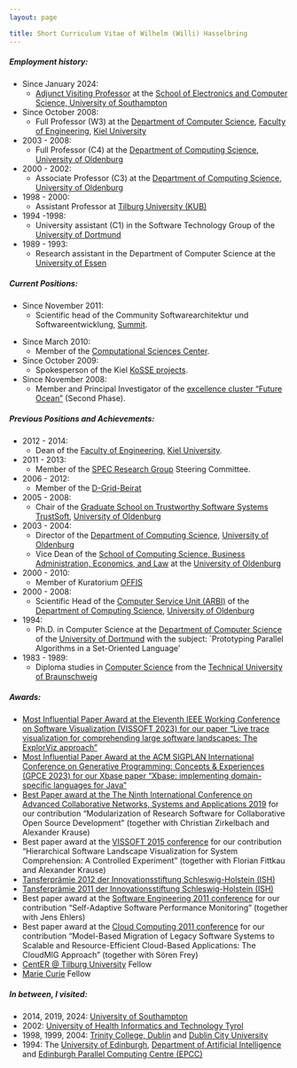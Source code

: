 ```yaml
---
layout: page

title: Short Curriculum Vitae of Wilhelm (Willi) Hasselbring
---
```


##### Employment history:

<ul>
  <li>Since January 2024:
    <ul>
      <li><a href="https://www.southampton.ac.uk/people/professor-wilhelm-hasselbring">Adjunct Visiting Professor</a> at the <a href="https://www.southampton.ac.uk/about/faculties-schools-departments/school-of-electronics-and-computer-science">School of Electronics and Computer Science, University of Southampton</a></li>
    </ul>
  </li>
  <li>Since October 2008:
    <ul>
      <li>Full Professor (W3) at the <a href="http://www.inf.uni-kiel.de/">Department of Computer Science</a>, <a href="http://www.tf.uni-kiel.de/">Faculty of Engineering</a>, <a href="http://www.uni-kiel.de/">Kiel University</a></li>
    </ul>
  </li>
  <li>2003 - 2008:
    <ul>
      <li>Full Professor (C4) at the <a href="https://uol.de/informatik/">Department of Computing Science</a>, <a href="https://uol.de/">University of Oldenburg</a></li>
    </ul>
  </li>
  <li>2000 - 2002:
    <ul>
      <li>Associate Professor (C3) at the <a href="https://uol.de/informatik/">Department of Computing Science</a>, <a href="https://uol.de/">University of Oldenburg</a></li>
    </ul>
  </li>
  <li>1998 - 2000:
    <ul>
      <li>Assistant Professor at <a href="https://www.tilburguniversity.edu/">Tilburg University (KUB)</a></li>
    </ul>
  </li>
  <li>1994 -1998:
    <ul>
      <li>University assistant (C1) in the Software Technology Group of the <a href="https://www.tu-dortmund.de/">University of Dortmund</a></li>
    </ul>
  </li>
  <li>1989 - 1993:
    <ul>
      <li>Research assistant in the Department of Computer Science at the <a href="https://www.uni-due.de/">University of Essen</a></li>
    </ul>
  </li>
</ul>

##### Current Positions:

<ul>
  <li>Since November 2011:
    <ul>
      <li>Scientific head of the Community Softwarearchitektur und Softwareentwicklung, <a href="https://summit-community.de/veranstaltung/softwarearchitektur-softwareentwicklung/">Summit</a>.</li>
    </ul>
  </li>
</ul>

<ul>
  <li>Since March 2010:
    <ul>
      <li>Member of the <a href="https://www.csc.uni-kiel.de/">Computational Sciences Center</a>.</li>
    </ul>
  </li>
  <li>Since October 2009:
    <ul>
      <li>Spokesperson of the Kiel <a href="https://kosse-sh.de/">KoSSE projects</a>.</li>
    </ul>
  </li>
  <li>Since November 2008:
    <ul>
      <li>Member and Principal Investigator of the <a href="http://www.ozean-der-zukunft.de/">excellence cluster “Future Ocean”</a> (Second Phase).</li>
    </ul>
  </li>
</ul>

##### Previous Positions and Achievements:

<ul>
  <li>2012 - 2014:
    <ul>
      <li>Dean of the <a href="http://www.tf.uni-kiel.de/">Faculty of Engineering</a>, <a href="http://www.uni-kiel.de/">Kiel University</a>.</li>
    </ul>
  </li>
  <li>2011 - 2013:
    <ul>
      <li>Member of the <a href="http://research.spec.org/">SPEC Research Group</a> Steering Committee.</li>
    </ul>
  </li>
  <li>2006 - 2012:
    <ul>
      <li>Member of the <a href="https://en.wikipedia.org/wiki/D-Grid">D-Grid-Beirat</a></li>
    </ul>
  </li>
  <li>2005 - 2008:
    <ul>
      <li>Chair of the <a href="http://trustsoft.uni-oldenburg.de/">Graduate School on Trustworthy Software Systems TrustSoft</a>, <a href="http://www.uni-oldenburg.de/">University of Oldenburg</a></li>
    </ul>
  </li>
  <li>2003 - 2004:
    <ul>
      <li>Director of the <a href="http://www.informatik.uni-oldenburg.de/">Department of Computing Science</a>, <a href="http://www.uni-oldenburg.de/">University of Oldenburg</a></li>
      <li>Vice Dean of the <a href="http://www.uni-oldenburg.de/fk2">School of Computing Science, Business Administration, Economics, and Law</a> at the <a href="http://www.uni-oldenburg.de/">University of Oldenburg</a></li>
    </ul>
  </li>
  <li>2000 - 2010:
    <ul>
      <li>Member of Kuratorium <a href="http://www.offis.de/">OFFIS</a></li>
    </ul>
  </li>
  <li>2000 - 2008:
    <ul>
      <li>Scientific Head of the <a href="https://uol.de/informatik/department/arbi">Computer Service Unit (ARBI)</a> of the <a href="https://uol.de/informatik">Department of Computing Science</a>, <a href="https://uol.de">University of Oldenburg</a></li>
    </ul>
  </li>
  <li>1994:
    <ul>
      <li>Ph.D. in Computer Science at the <a href="http://www.informatik.uni-dortmund.de/">Department of Computer Science</a> of the <a href="http://www.uni-dortmund.de/">University of Dortmund</a> with the subject: `Prototyping Parallel Algorithms in a Set-Oriented Language’</li>
    </ul>
  </li>
  <li>1983 - 1989:
    <ul>
      <li>Diploma studies in <a href="http://www.cs.tu-bs.de/">Computer Science</a> from the <a href="http://www.tu-bs.de/">Technical University of Braunschweig</a></li>
    </ul>
  </li>
</ul>

##### Awards:

<ul>
  <li><a href="https://www.se.informatik.uni-kiel.de/en/news-1/news-repository/most-influential-paper-award-at-vissoft">Most Influential Paper Award at the Eleventh IEEE Working Conference on Software Visualization (VISSOFT 2023) for our paper “Live trace visualization for comprehending large software landscapes: The ExplorViz approach”</a></li>
  <li><a href="https://www.se.informatik.uni-kiel.de/en/news-1/news-repository/most-influential-paper-award-at-gpce">Most Influential Paper Award at the ACM SIGPLAN International Conference on Generative Programming: Concepts &amp; Experiences (GPCE 2023) for our Xbase paper “Xbase: implementing domain-specific languages for Java”</a></li>
  <li><a href="https://www.se.informatik.uni-kiel.de/en/news-1/news-repository/most-influential-paper-award-at-vissoft">Best Paper award at the </a><a href="https://www.iaria.org/conferences2019/AwardsCOLLA19.html">The Ninth International Conference on Advanced Collaborative Networks, Systems and Applications 2019</a> for our contribution “Modularization of Research Software for Collaborative Open Source Development” (together with Christian Zirkelbach and Alexander Krause)</li>
  <li>Best paper award at the <a href="http://vissoft.dcc.uchile.cl/">VISSOFT 2015 conference</a> for our contribution “Hierarchical Software Landscape Visualization for System Comprehension: A Controlled Experiment” (together with Florian Fittkau and Alexander Krause)</li>
  <li><a href="https://www.diwish.de/nachricht/auszeichnung-fuer-wissenschaftler-ish-transferpreis-und-ish-transferpraemie-2012-verliehen-1835.html">Tansferprämie 2012 der Innovationsstiftung Schleswig-Holstein (ISH)</a></li>
  <li><a href="https://kosse-sh.de/news/kosse-professoren-erneut-fuer-transferleistungen-ausgezeichnet/">Tansferprämie 2011 der Innovationsstiftung Schleswig-Holstein (ISH)</a></li>
  <li>Best paper award at the <a href="http://se2011.ipd.kit.edu/">Software Engineering 2011 conference</a> for our contribution “Self-Adaptive Software Performance Monitoring” (together with Jens Ehlers)</li>
  <li>Best paper award at the <a href="http://www.iaria.org/conferences2010/CLOUDCOMPUTING10.html">Cloud Computing 2011 conference</a> for our contribution “Model-Based Migration of Legacy Software Systems to Scalable and Resource-Efficient Cloud-Based Applications: The CloudMIG Approach” (together with Sören Frey)</li>
  <li><a href="https://www.tilburguniversity.edu/research/economics-and-management">CentER @ Tilburg University</a> Fellow</li>
  <li><a href="https://www.mariecuriealumni.eu/">Marie Curie</a> Fellow</li>
</ul>

##### In between, I visited:

<ul>
  <li>2014, 2019, 2024: <a href="http://www.southampton.ac.uk/">University of Southampton</a></li>
  <li>2002: <a href="https://www.umit-tirol.at">University of Health Informatics and Technology Tyrol</a></li>
  <li>1998, 1999, 2004: <a href="http://www.tcd.ie/">Trinity College, Dublin</a> and <a href="http://www.dcu.ie/">Dublin City University</a></li>
  <li>1994: The <a href="http://www.ed.ac.uk/">University of Edinburgh</a>, <a href="http://www.dai.ed.ac.uk/home.html">Department of Artificial Intelligence</a> and <a class="external-link" href="http://www.epcc.ed.ac.uk/">Edinburgh Parallel Computing Centre (EPCC)</a></li>
</ul>
